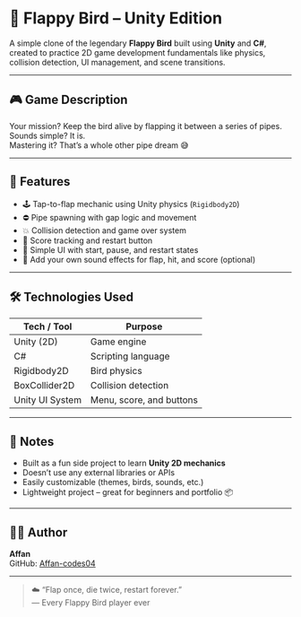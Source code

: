 # 🐤 Flappy Bird – Unity Edition

A simple clone of the legendary **Flappy Bird** built using **Unity** and **C#**, created to practice 2D game development fundamentals like physics, collision detection, UI management, and scene transitions.

---

## 🎮 Game Description

Your mission? Keep the bird alive by flapping it between a series of pipes.  
Sounds simple? It is.  
Mastering it? That’s a whole other pipe dream 😅

---

## 🧠 Features

- 🕹️ Tap-to-flap mechanic using Unity physics (`Rigidbody2D`)
- ⛔ Pipe spawning with gap logic and movement
- 💥 Collision detection and game over system
- 🔁 Score tracking and restart button
- 🎨 Simple UI with start, pause, and restart states
- 🎵 Add your own sound effects for flap, hit, and score (optional)

---

## 🛠️ Technologies Used

| Tech / Tool     | Purpose                    |
|------------------|----------------------------|
| Unity (2D)       | Game engine                |
| C#               | Scripting language         |
| Rigidbody2D      | Bird physics               |
| BoxCollider2D    | Collision detection        |
| Unity UI System  | Menu, score, and buttons   |

---

## 📃 Notes

- Built as a fun side project to learn **Unity 2D mechanics**  
- Doesn’t use any external libraries or APIs  
- Easily customizable (themes, birds, sounds, etc.)  
- Lightweight project – great for beginners and portfolio 📦

---

## 🧑‍💻 Author

**Affan**  
GitHub: [Affan-codes04](https://github.com/Affan-codes04)

---

> ☁️ “Flap once, die twice, restart forever.”  
> — Every Flappy Bird player ever
